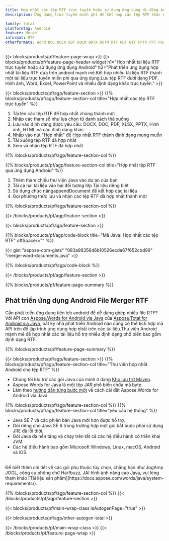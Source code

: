 ```yaml
---
title: Hợp nhất các tệp RTF trực tuyến hoặc sử dụng ứng dụng di động Android
description: Ứng dụng trực tuyến miễn phí để kết hợp các tệp RTF khác nhau.Thư viện hợp nhất Android Mã Java để hợp nhất các tài liệu RTF.

family: total
platformtag: Android
feature: Merge
informat: RTF
otherformats: Word DOC DOCX DOT DOCM DOTX DOTM RTF ODT OTT PPTX PPT Powerpoint PPS PPSX PPSM POTM ODP OTP POT PPTM POTX PDF Excel XLS XLSX ODS TSV XLSB XLSM XLT XLTM XLTX
---
```

{{< blocks/products/pf/feature-page-wrap >}}
{{< blocks/products/pf/feature-page-header-widget h1="Hợp nhất tài liệu RTF trực tuyến hoặc sử dụng ứng dụng Android" h2="Phát triển ứng dụng hợp nhất tài liệu RTF dựa trên android mạnh mẽ.Kết hợp nhiều tài liệu RTF thành một tài liệu trực tuyến miễn phí qua ứng dụng.Lưu tệp RTF dưới dạng PDF, Hình ảnh, Word, Excel, PowerPoint và nhiều định dạng khác trực tuyến." >}}


{{< blocks/products/pf/agp/feature-section >}}
{{% blocks/products/pf/agp/feature-section-col title="Hợp nhất các tệp RTF trực tuyến" %}}

1. Tải lên các tệp RTF để hợp nhất chúng thành một
1. Nhập các tham số như lựa chọn từ danh sách thả xuống
1. Lưu vào định dạng được yêu cầu: DOCX, DOC, PDF, XLSX, PPTX, Hình ảnh, HTML và các định dạng khác
1. Nhấp vào nút "Hợp nhất" để Hợp nhất RTF thành định dạng mong muốn
1. Tải xuống tệp RTF đã hợp nhất
1. Xem và nhận tệp RTF đã hợp nhất

{{% /blocks/products/pf/agp/feature-section-col %}}

{{% blocks/products/pf/agp/feature-section-col title="Hợp nhất tệp RTF qua ứng dụng Android" %}}

1. Thêm tham chiếu thư viện Java vào dự án của bạn
1. Tải cả hai tài liệu vào hai đối tượng lớp Tài liệu riêng biệt
1. Sử dụng chức năngappendDocument để kết hợp các tài liệu
1. Gọi phương thức lưu và nhận các tệp RTF đã hợp nhất thành một

{{% /blocks/products/pf/agp/feature-section-col %}}

{{< /blocks/products/pf/agp/feature-section >}}

{{< blocks/products/pf/agp/feature-section >}}

{{% blocks/products/pf/agp/code-block title="Mã Java: Hợp nhất các tệp RTF" offSpacer="" %}}

{{< gist "aspose-com-gists" "083a98356d6b10526ecda67f652cbd99" "merge-word-documents.java" >}}

{{% /blocks/products/pf/agp/code-block %}}

{{< /blocks/products/pf/agp/feature-section >}}

{{% blocks/products/pf/feature-page-summary %}}


<h2>Phát triển ứng dụng Android File Merger RTF</h2>

Cần phát triển ứng dụng tiện ích android để dễ dàng ghép nhiều file RTF?Với API con [Aspose.Words for Android via Java](https://products.aspose.com/words/vi/android-java/) của [Aspose.Total for Android via Java](https://products.aspose.com/total/vi/android-java/), bất kỳ nhà phát triển Android nào cũng có thể tích hợp mã API trên để lập trình ứng dụng hợp nhất trên các tài liệu.Thư viện Android mạnh mẽ để hợp nhất các tài liệu hỗ trợ nhiều định dạng phổ biến bao gồm định dạng RTF.<br />

{{% /blocks/products/pf/feature-page-summary %}}

{{< blocks/products/pf/agp/feature-section >}}
{{% blocks/products/pf/agp/feature-section-col title="Thư viện hợp nhất Android cho tệp RTF" %}}

- Chúng tôi lưu trữ các gói Java của mình ở dạng [Kho lưu trữ Maven](https://releases.aspose.com/java/repo/com/aspose/aspose-words/). 
- Aspose.Words for Java là một tệp JAR phổ biến chứa mã byte.
- Làm theo [hướng dẫn từng bước một](https://docs.aspose.com/words/java/install-aspose-words-for-android-via-java/) về cách cài đặt Aspose.Words for Android via Java.

{{% /blocks/products/pf/agp/feature-section-col %}}
{{% blocks/products/pf/agp/feature-section-col title="yêu cầu hệ thống" %}}

- Java SE 7 và các phiên bản Java mới hơn được hỗ trợ.
- Gói riêng cho Java SE 6 trong trường hợp một gói bắt buộc phải sử dụng JRE đã lỗi thời.
- Gói Java đa nền tảng và chạy trên tất cả các hệ điều hành có triển khai JVM.
- Các hệ điều hành bao gồm Microsoft Windows, Linux, macOS, Android và iOS.

<br />
Để biết thêm chi tiết về các gói phụ thuộc tùy chọn, chẳng hạn như JogAmp JOGL, công cụ phông chữ Harfbuzz, JAI hình ảnh nâng cao Java, vui lòng tham khảo [Tài liệu sản phẩm](https://docs.aspose.com/words/java/system-requirements/).

{{% /blocks/products/pf/agp/feature-section-col %}}
{{< /blocks/products/pf/agp/feature-section >}}

{{< blocks/products/pf/main-wrap-class isAutogenPage="true" >}}


{{< blocks/products/pf/agp/other-autogen-total >}}

{{< /blocks/products/pf/main-wrap-class >}}
{{< /blocks/products/pf/feature-page-wrap >}}